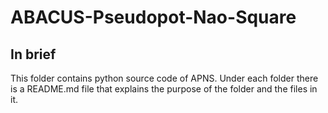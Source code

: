 # ABACUS-Pseudopot-Nao-Square
## In brief
This folder contains python source code of APNS. Under each folder there is a README.md file that explains the purpose of the folder and the files in it.